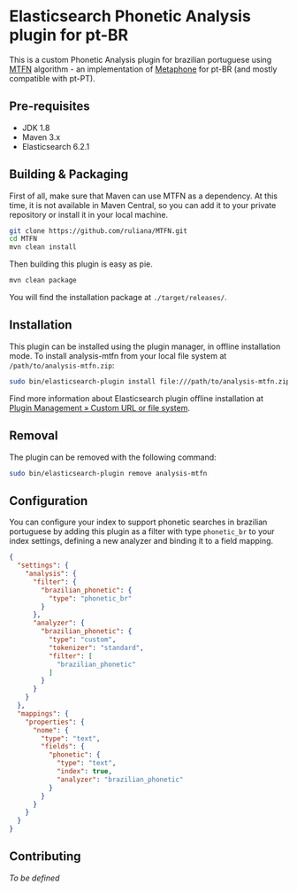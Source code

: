 # Elasticsearch Phonetic Analysis plugin for pt-BR

This is a custom Phonetic Analysis plugin for brazilian portuguese using [MTFN](https://github.com/ruliana/MTFN) algorithm - an implementation of [Metaphone](https://en.wikipedia.org/wiki/Metaphone) for pt-BR (and mostly compatible with pt-PT).

## Pre-requisites

* JDK 1.8
* Maven 3.x
* Elasticsearch 6.2.1

## Building & Packaging

First of all, make sure that Maven can use MTFN as a dependency. At this time, it is not available in Maven Central, so you can add it to your private repository or install it in your local machine.

```bash
git clone https://github.com/ruliana/MTFN.git
cd MTFN
mvn clean install
```

Then building this plugin is easy as pie.

```bash
mvn clean package
```

You will find the installation package at `./target/releases/`.

## Installation

This plugin can be installed using the plugin manager, in offline installation mode.
To install analysis-mtfn from your local file system at `/path/to/analysis-mtfn.zip`:

```bash
sudo bin/elasticsearch-plugin install file:///path/to/analysis-mtfn.zip
```

Find more information about Elasticsearch plugin offline installation at [Plugin Management » Custom URL or file system](https://www.elastic.co/guide/en/elasticsearch/plugins/current/plugin-management-custom-url.html).

## Removal

The plugin can be removed with the following command:

```bash
sudo bin/elasticsearch-plugin remove analysis-mtfn
```

## Configuration

You can configure your index to support phonetic searches in brazilian portuguese by adding this plugin as a filter with type `phonetic_br` to your index settings, defining a new analyzer and binding it to a field mapping.

```json
{
  "settings": {
    "analysis": {
      "filter": {
        "brazilian_phonetic": {
          "type": "phonetic_br"
        }
      },
      "analyzer": {
        "brazilian_phonetic": {
          "type": "custom",
          "tokenizer": "standard",
          "filter": [
            "brazilian_phonetic"
          ]
        }
      }
    }
  },
  "mappings": {
    "properties": {
      "nome": {
        "type": "text",
        "fields": {
          "phonetic": {
            "type": "text",
            "index": true,
            "analyzer": "brazilian_phonetic"
          }
        }
      }
    }
  }
}
```

## Contributing

_To be defined_
